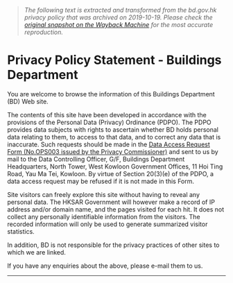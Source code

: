 > *The following text is extracted and transformed from the bd.gov.hk privacy policy that was archived on 2019-10-19. Please check the [original snapshot on the Wayback Machine](https://web.archive.org/web/20191019191947id_/https%3A//www.bd.gov.hk/en/privacy-policy/index.html) for the most accurate reproduction.*

# Privacy Policy Statement - Buildings Department

You are welcome to browse the information of this Buildings Department (BD) Web site.

The contents of this site have been developed in accordance with the provisions of the Personal Data (Privacy) Ordinance (PDPO). The PDPO provides data subjects with rights to ascertain whether BD holds personal data relating to them, to access to that data, and to correct any data that is inaccurate. Such requests should be made in the [Data Access Request Form (No.OPS003 issued by the Privacy Commissioner)](http://www.pcpd.org.hk/english/publications/files/Dforme.pdf "New window to: Data Access Request Form \(No.OPS003 issued by the Privacy Commissioner\)") and sent to us by mail to the Data Controlling Officer, G/F, Buildings Department Headquarters, North Tower, West Kowloon Government Offices, 11 Hoi Ting Road, Yau Ma Tei, Kowloon. By virtue of Section 20(3)(e) of the PDPO, a data access request may be refused if it is not made in this Form.

Site visitors can freely explore this site without having to reveal any personal data. The HKSAR Government will however make a record of IP address and/or domain name, and the pages visited for each hit. It does not collect any personally identifiable information from the visitors. The recorded information will only be used to generate summarized visitor statistics.

In addition, BD is not responsible for the privacy practices of other sites to which we are linked.

If you have any enquiries about the above, please e-mail them to us.

* * *

[](https://get.adobe.com/reader/ "New window to: Download Adobe Acrobat Reader")
